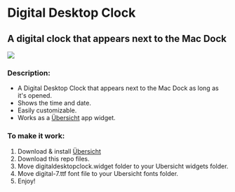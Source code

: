 # Digital Desktop Clock
## A digital clock that appears next to the Mac Dock

![](https://i.imgur.com/K8ZhrwA.png)

### Description:
* A Digital Desktop Clock that appears next to the Mac Dock as long as it's opened.
* Shows the time and date.
* Easily customizable.
* Works as a [Übersicht](http://tracesof.net/uebersicht/) app widget.

### To make it work:
1. Download & install [Übersicht](http://tracesof.net/uebersicht/)
2. Download this repo files.
3. Move digitaldesktopclock.widget folder to your Ubersicht widgets folder.
4. Move digital-7.ttf font file to your Ubersicht fonts folder.
5. Enjoy!
